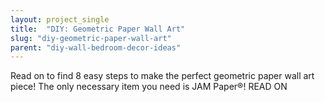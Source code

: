 ```yaml
---
layout: project_single
title:  "DIY: Geometric Paper Wall Art"
slug: "diy-geometric-paper-wall-art"
parent: "diy-wall-bedroom-decor-ideas"
---
```

Read on to find 8 easy steps to make the perfect geometric paper wall art piece! The only necessary item you need is JAM Paper®! READ ON